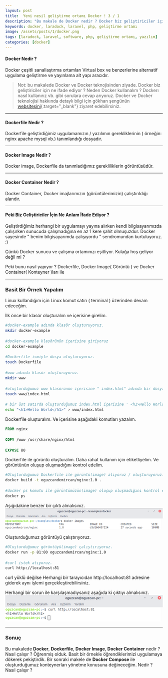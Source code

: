 ```yaml
---
layout: post
title:  Yeni nesil geliştirme ortamı Docker ! 3 / 1
description: "Bu makale de Docker nedir ? Docker biz geliştiriciler için ne ifade ediyor ? Neden Docker kullanalım ? Dockerı nasıl kullanırız vb. gibi sorulara cevap arıyoruz."
keywords: docker, laradock, laravel, php, geliştirme ortamı
image: /assets/posts/1/docker.png
tags: [laradock, laravel, software, php, geliştirme ortamı, yazılım]
categories: [docker]
---
```


#### Docker Nedir ?

Docker çeşitli sanallaştırma ortamları Virtual box ve benzerlerine alternatif uygulama
geliştirme ve yayınlama alt yapı aracıdır.

> Not: bu makalede Docker ve Docker teknojisinden ziyade. Docker biz geliştiriciler için ne ifade ediyor ? Neden Docker kullanalım ? Dockerı nasıl kullanırız vb. gibi sorulara cevap arıyoruz. Docker ve Docker teknolojisi hakkında detaylı bilgi için gökhan şengünün [websitesini](https://gokhansengun.com){:target="_blank"} ziyaret edebilirsiniz.

---

#### Dockerfile Nedir ?

Dockerfile geliştirdiğimiz uygulamamızın / yazılımın gerekliklerinin ( örneğin: nginx apache mysql vb.) tanımlandığı dosyadır.

---

#### Docker Image Nedir ?

Docker image, Dockerfile da tanımladığımız gerekliliklerin görüntüsüdür.

---

#### Docker Container Nedir ?

Docker Container, Docker imajlarımızın (görüntülerimizin) çalıştırıldığı alandır.

----

#### Peki Biz Geliştiriciler İçin Ne Anlam İfade Ediyor ?

Geliştirdiğimiz herhangi bir uygulamayı yayına alırken kendi bilgisayarımızda çalışırken
sunucuda çalışmadığına en az 1 kere şahit olmuşuzdur. Docker sayesinde " benim bilgisayarımda çalışıyordu " sendromundan kurtuluyoruz. :)

Çünkü Docker sunucu ve çalışma ortamınızı eşitliyor. Kulağa hoş geliyor değil mi ?

Peki bunu nasıl yapıyor ? Dockerfile, Docker Image( Görüntü ) ve Docker Container( Konteyner )ları ile 

<!-- Peki bunu nasıl yapıyor ? -->
----

### Basit Bir Örnek Yapalım

Linux kullandığım için Linux komut satırı ( terminal ) üzerinden devam edeceğim.

İlk önce bir klasör oluşturalım ve içerisine girelim.

```bash
#docker-example adında klasör oluşturuyoruz.
mkdir docker-example

#docker-example klasörünün içerisine giriyoruz
cd docker-example

#Dockerfile ismiyle dosya oluşturuyoruz.
touch Dockerfile

#www adında klasör oluşturuyoruz.
mkdir www 

#oluşturduğumuz www klasörünün içerisine " index.html" adında bir dosya oluşturuyoruz.
touch www/index.html

# bir üst satırda oluşturduğumuz index.html içerisine ' <h1>Hello World</h1>' satırını ekliyoruz.
echo "<h1>Hello World</h1>" > www/index.html 

```
Dockerfile oluşturalım. Ve içerisine aşağıdaki komutları yazalım.

```dockerfile
FROM nginx

COPY /www /usr/share/nginx/html

EXPOSE 80
```

Dockerfile ile görüntü oluşturalım. Daha rahat kullanım için etiketliyelim. Ve görüntünün oluşup oluşmadığını kontrol edelim.
```bash
#Oluşturduğumuz Dockerfile ile görüntü(image) alıyoruz / oluşturuyoruz.
docker build -t oguzcandemircan/nginx:1.0 . 

#docker ps komutu ile görüntümüzün(image) oluşup oluşmadığını kontrol ediyoruz.
docker ps
```
Aşığıdakine benzer bir çıktı almalısınız.
![docker ps çıktısı](/assets/posts/1/docker-ps.png)

Oluşturduğumuz görüntüyü çalıştırıyoruz.
```bash
#Oluşturduğumuz görüntüyü(image) çalıştırıyoruz.
docker run -p 81:80 oguzcandemircan/nginx:1.0 

#curl istek atıyoruz.
curl http://localhost:81 
```

curl yüklü değilse Herhangi bir tarayıcıdan http://localhost:81 adresine giderek aynı işlemi gerçekleştirebilirsiniz.

Herhangi bir sorun ile karşılaşmadıysanız aşağıda ki çıktıyı almalısınız.
![docker - curl istek çıktısı](/assets/posts/1/curl.png)

---

### Sonuç

Bu makalede **Docker**, **Dockerfile**, **Docker Image**, **Docker Container** nedir ? Nasıl
çalışır ? Öğrenmiş olduk. Basit bir örnekle öğrendiklerimizi uygulamaya dökerek pekiştirdik.
Bir sonraki makele de **Docker Compose** ile oluşturduğumuz konteynerları yönetme konusuna değineceğim. Nedir ? Nasıl çalışır ?